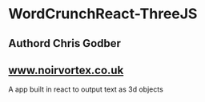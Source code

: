 # WordCrunchReact-ThreeJS
## Authord Chris Godber
## www.noirvortex.co.uk
A app built in react to output text as 3d objects